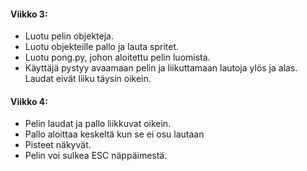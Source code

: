 #### Viikko 3:
* Luotu pelin objekteja.
* Luotu objekteille pallo ja lauta spritet.
* Luotu pong.py, johon aloitettu pelin luomista.
* Käyttäjä pystyy avaamaan pelin ja liikuttamaan lautoja ylös ja alas. Laudat eivät liiku täysin oikein.

#### Viikko 4:
* Pelin laudat ja pallo liikkuvat oikein.
* Pallo aloittaa keskeltä kun se ei osu lautaan
* Pisteet näkyvät.
* Pelin voi sulkea ESC näppäimestä.
